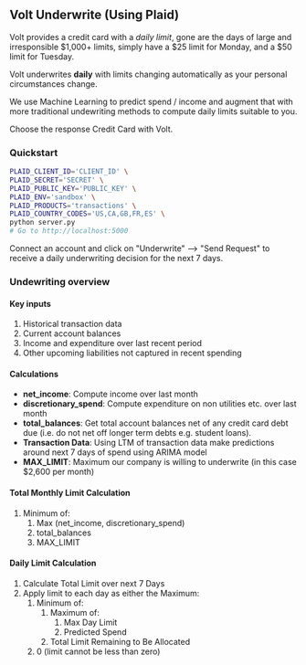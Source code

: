 ## Volt Underwrite (Using Plaid)

Volt provides a credit card with a *daily limit*, gone are the days of large and irresponsible $1,000+ limits, simply have a $25 limit for Monday, and a $50 limit for Tuesday. 

Volt underwrites **daily** with limits changing automatically as your personal circumstances change. 

We use Machine Learning to predict spend / income and augment that with more traditional undewriting methods to compute daily limits suitable to you. 

Choose the response Credit Card with Volt. 

### Quickstart

``` bash
PLAID_CLIENT_ID='CLIENT_ID' \
PLAID_SECRET='SECRET' \
PLAID_PUBLIC_KEY='PUBLIC_KEY' \
PLAID_ENV='sandbox' \
PLAID_PRODUCTS='transactions' \
PLAID_COUNTRY_CODES='US,CA,GB,FR,ES' \
python server.py
# Go to http://localhost:5000
```

Connect an account and click on "Underwrite" --> "Send Request" to receive a daily underwriting decision for the next 7 days. 

### Undewriting overview

#### Key inputs

1. Historical transaction data
2. Current account balances
3. Income and expenditure over last recent period
4. Other upcoming liabilities not captured in recent spending

#### Calculations

* **net_income**: Compute income over last month 
* **discretionary_spend**: Compute expenditure on non utilities etc. over last month 
* **total_balances**: Get total account balances net of any credit card debt due (i.e. do not net off longer term debts e.g. student loans). 
* **Transaction Data**: Using LTM of transaction data make predictions around next 7 days of spend using ARIMA model
* **MAX_LIMIT**: Maximum our company is willing to underwrite (in this case $2,600 per month)

#### Total Monthly Limit Calculation

1. Minimum of:
	1. 	Max (net_income, discretionary_spend)
	2. total_balances
	3. MAX_LIMIT

#### Daily Limit Calculation

1. Calculate Total Limit over next 7 Days
2. Apply limit to each day as either the Maximum:
	1. Minimum of:
		1. Maximum of:
			1. 	Max Day Limit
			2. Predicted Spend
		2. Total Limit Remaining to Be Allocated
	2. 0 (limit cannot be less than zero)